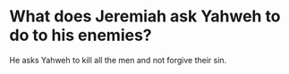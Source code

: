 # What does Jeremiah ask Yahweh to do to his enemies?

He asks Yahweh to kill all the men and not forgive their sin.
